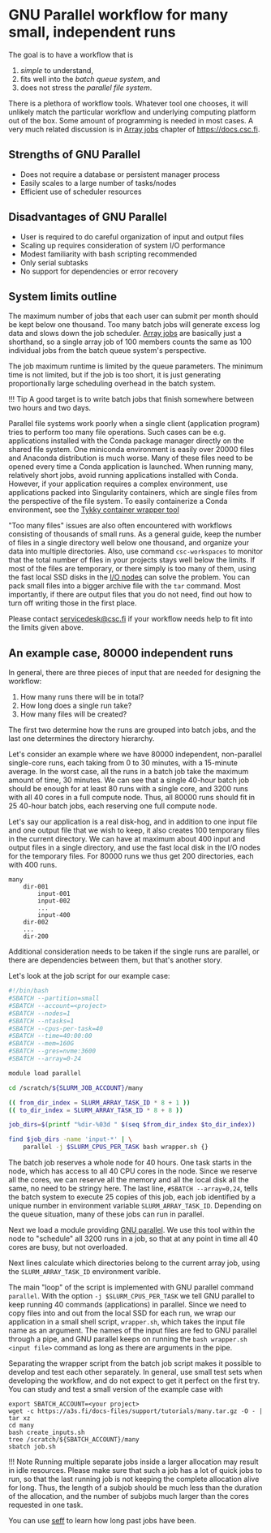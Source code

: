 # GNU Parallel workflow for many small, independent runs

The goal is to have a workflow that is

1. *simple* to understand,
2. fits well into the *batch queue system*, and
3. does not stress the *parallel file system*.

There is a plethora of workflow tools. Whatever tool one chooses, it will
unlikely match the particular workflow and underlying computing platform out of
the box. Some amount of programming is needed in most cases. A very much related
discussion is in [Array jobs](../../computing/running/array-jobs.md)
chapter of <https://docs.csc.fi>.

## Strengths of GNU Parallel

* Does not require a database or persistent manager process
* Easily scales to a large number of tasks/nodes
* Efficient use of scheduler resources

## Disadvantages of GNU Parallel

* User is required to do careful organization of input and output files
* Scaling up requires consideration of system I/O performance
* Modest familiarity with bash scripting recommended
* Only serial subtasks
* No support for dependencies or error recovery

## System limits outline

The maximum number of jobs that each user can submit per month should be kept
below one thousand. Too many batch jobs will generate excess log data and slows
down the job scheduler.
[Array jobs](../../computing/running/array-jobs.md) are basically
just a shorthand, so a single array job of 100 members counts the same as 100
individual jobs from the batch queue system's perspective.

The job maximum runtime is limited by the queue parameters. The minimum time is
not limited, but if the job is too short, it is just generating proportionally
large scheduling overhead in the batch system.

!!! Tip
      A good target is to write batch
      jobs that finish somewhere between two hours and two days.

Parallel file systems work poorly when a single client (application program)
tries to perform too many file operations. Such cases can be e.g. applications
installed with the Conda package manager directly on the shared file system. 
One miniconda environment is easily over 20000 files and Anaconda distribution
is much worse. Many of these files need to be opened every time a Conda application
is launched. When running many, relatively short jobs, avoid running applications installed with Conda. However, if your application requires a complex environment,
use applications packed into Singularity containers, which are single files from
the perspective of the file system. To easily containerize a Conda environment,
see the [Tykky container wrapper tool](../../computing/containers/tykky.md)

"Too many files" issues are also often encountered with workflows consisting of
thousands of small runs. As a general guide, keep the number of files in a
single directory well below one thousand, and organize your data into multiple
directories. Also, use command `csc-workspaces` to monitor that the total number
of files in your projects stays well below the limits. If most of the files are
temporary, or there simply is too many of them, using the fast local SSD disks
in the
[I/O nodes](../../computing/running/creating-job-scripts-puhti.md#local-storage)
can solve the problem. You can pack small files into a bigger archive file with
the `tar` command. Most importantly, if there are output files that you do not need,
find out how to turn off writing those in the first place.

Please contact <servicedesk@csc.fi> if your workflow needs help to fit into the
limits given above.


## An example case, 80000 independent runs

In general, there are three pieces of input that are needed for designing the
workflow:

1. How many runs there will be in total?
2. How long does a single run take?
4. How many files will be created?

The first two determine how the runs are grouped into batch jobs, and the last
one determines the directory hierarchy.

Let's consider an example where we have 80000 independent, non-parallel
single-core runs, each taking from 0 to 30 minutes, with a 15-minute average. In
the worst case, all the runs in a batch job take the maximum amount of time, 30
minutes. We can see that a single 40-hour batch job should be enough for at
least 80 runs with a single core, and 3200 runs with all 40 cores in a full
compute node. Thus, all 80000 runs should fit in 25 40-hour batch jobs, each
reserving one full compute node.

Let's say our application is a real disk-hog, and in addition to one input file
and one output file that we wish to keep, it also creates 100 temporary files in
the current directory. We can have at maximum about 400 input and output files
in a single directory, and use the fast local disk in the I/O nodes for the
temporary files. For 80000 runs we thus get 200 directories, each with 400 runs.

```
many
    dir-001
        input-001
        input-002
        ...
        input-400
    dir-002
    ...
    dir-200
```

Additional consideration needs to be taken if the single runs are parallel, or
there are dependencies between them, but that's another story.

Let's look at the job script for our example case:

```bash
#!/bin/bash
#SBATCH --partition=small
#SBATCH --account=<project>
#SBATCH --nodes=1
#SBATCH --ntasks=1
#SBATCH --cpus-per-task=40
#SBATCH --time=40:00:00
#SBATCH --mem=160G
#SBATCH --gres=nvme:3600
#SBATCH --array=0-24

module load parallel

cd /scratch/${SLURM_JOB_ACCOUNT}/many

(( from_dir_index = SLURM_ARRAY_TASK_ID * 8 + 1 ))
(( to_dir_index = SLURM_ARRAY_TASK_ID * 8 + 8 ))

job_dirs=$(printf "%dir-%03d " $(seq $from_dir_index $to_dir_index))

find $job_dirs -name 'input-*' | \
    parallel -j $SLURM_CPUS_PER_TASK bash wrapper.sh {}
```

The batch job reserves a whole node for 40 hours. One task starts in the node,
which has access to all 40 CPU cores in the node. Since we reserve all the
cores, we can reserve all the memory and all the local disk all the same, no
need to be stringy here. The last line, `#SBATCH --array=0,24`, tells the batch
system to execute 25 copies of this job, each job identified by a unique number
in environment variable `SLURM_ARRAY_TASK_ID`. Depending on the queue situation,
many of these jobs can run in parallel.

Next we load a module providing
[GNU parallel](https://www.gnu.org/software/parallel/). We use this tool
within the node to "schedule" all 3200 runs in a job, so that at any point
in time all 40 cores are busy, but not overloaded.

Next lines calculate which directories belong to the current array job, using
the `SLURM_ARRAY_TASK_ID` environment varible.

The main "loop" of the script is implemented with GNU parallel command
`parallel`. With the option `-j $SLURM_CPUS_PER_TASK` we tell GNU parallel to
keep running 40 commands (applications) in parallel. Since we need to copy
files into and out from the local SSD for each run, we wrap our application in a
small shell script, `wrapper.sh`, which takes the input file name as an
argument. The names of the input files are fed to GNU parallel through a pipe,
and GNU parallel keeps on running the `bash wrapper.sh <input file>` command as
long as there are arguments in the pipe.

Separating the wrapper script from the batch job script makes it possible to
develop and test each other separately. In general, use small test sets when
developing the workflow, and do not expect to get it perfect on the first try.
You can study and test a small version of the example case with

```
export SBATCH_ACCOUNT=<your project>
wget -c https://a3s.fi/docs-files/support/tutorials/many.tar.gz -O - | tar xz
cd many
bash create_inputs.sh
tree /scratch/${SBATCH_ACCOUNT}/many
sbatch job.sh
```

!!! Note
    Running multiple separate jobs inside a larger allocation may result in
    idle resources. Please make sure that such a job has a lot of quick jobs
    to run, so that the last running job is not keeping the complete allocation
    alive for long. Thus, the length of a subjob should be much less than
    the duration of the allocation, and the number of subjobs much larger
    than the cores requested in one task.

You can use [seff](../faq/how-much-memory-my-job-needs.md) to learn how long 
past jobs have been.
